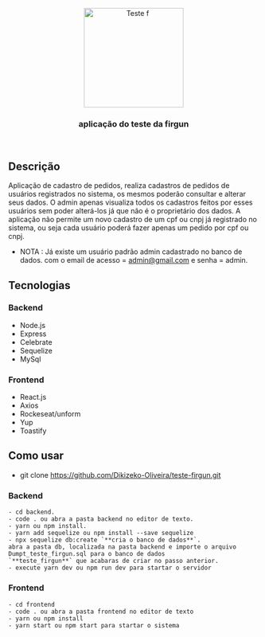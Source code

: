 <p align="center" >
  <img src="https://www.firgun.com.br/images/sobre/sobre_3.png" height="200" width="200" alt="Teste f" />
</p>

<h3 align="center">
 aplicação do teste da firgun 
</h3>

<br>

## Descrição

Aplicação de cadastro de pedidos, realiza cadastros de pedidos de usuários registrados no sistema, os mesmos poderão consultar e alterar seus dados. O admin apenas visualiza todos os cadastros feitos por esses usuários sem poder alterá-los já que não é o proprietário dos dados.
A aplicação não  permite um novo cadastro  de um cpf ou cnpj já registrado no sistema, ou seja cada usuário poderá fazer apenas um pedido por cpf ou cnpj.

- NOTA : Já existe um usuário padrão admin cadastrado no banco de dados. com o email de acesso = admin@gmail.com e senha = admin.

## Tecnologias

### Backend
- Node.js
- Express
- Celebrate
- Sequelize
- MySql

### Frontend
- React.js
- Axios
- Rockeseat/unform
- Yup
- Toastify

## Como usar
- git clone https://github.com/Dikizeko-Oliveira/teste-firgun.git 
### Backend

```
- cd backend.
- code . ou abra a pasta backend no editor de texto.
- yarn ou npm install.
- yarn add sequelize ou npm install --save sequelize
- npx sequelize db:create `**cria o banco de dados**`.
abra a pasta db, localizada na pasta backend e importe o arquivo Dumpt_teste_firgun.sql para o banco de dados
`**teste_firgun**` que acabaras de criar no passo anterior.
- execute yarn dev ou npm run dev para startar o servidor
```

### Frontend

```
- cd frontend
- code . ou abra a pasta frontend no editor de texto
- yarn ou npm install
- yarn start ou npm start para startar o sistema
```
